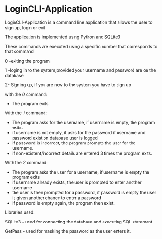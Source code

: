 # LoginCLI-Application
LoginCLI-Application is a command line application that allows the user to sign up, login or exit 

The application is implemented using Python and SQLite3

These commands are executed using a specific number that corresponds to that command

0 -exiting the program

1 -loging in to the system,provided your username and password are on the database

2- Signing up, if you are new to the system you have to sign up

with the *0* command:
   * The program exits

With the *1* command:
* The program asks for the username, if username is empty, the program exits.
* if username is not empty, it asks for the password if username and password exist on database user is logged
* if password is incorrect, the program prompts the user for the username.
* if non-existent/incorrect details are entered 3 times the program exits. 

With the *2* command:
* The program asks the user for a username, if username is empty the program exits
* if username already exists, the user is prompted to enter another username
* the user is then prompted for a password, if password is empty the user is given another chance to enter a password
* if password is empty again, the program then exist.

Libraries used:

SQLite3 - used for connecting the database and executing SQL statement

GetPass - used for masking the password as the user enters it.
 


